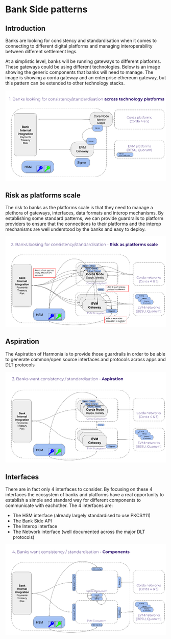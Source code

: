 # Bank Side patterns

## Introduction 
Banks are looking for consistency and standardisation when it comes to connecting to different digital platforms and managing interoperability between different settlement legs.

At a simplistic level, banks will be running gateways to different platforms.  These gateways could be using different technologies.  Below is an image showing the generic components that banks will need to manage.  The image is showing a corda gateway and an enterprise ethereum gateway, but this pattern can be extended to other technology stacks.

![Bank side generic pattern](BankSideGenericPattern.png)

## Risk as platforms scale 
The risk to banks as the platforms scale is that they need to manage a plethora of gateways, interfaces, data formats and interop mechanisms.  By establishing some standard patterns, we can provide guardrails to platform providers to ensure that the connections to their platforms and the interop mechanisms are well understood by the banks and easy to deploy.

![Risks as platforms scale](RisksAsPlatformsScale.png)

## Aspiration 
The Aspiration of Harmonia is to provide those guardrails in order to be able to generate common/open source interfaces and protocols across apps and DLT protocols

![Aspiration](Aspiration.png)

## Interfaces 
There are in fact only 4 interfaces to consider.  By focusing on these 4 interfaces the ecosystem of banks and platforms have a real opportunity to establish a simple and standard way for different components to communicate with eachother.  The 4 interfaces are:

 - The HSM interface (already largely standardised to use PKCS#11)
 - The Bank Side API
 - The Interop interface
 - The Network interface (well documented across the major DLT protocols)

![Interfaces](Interfaces.png) 

